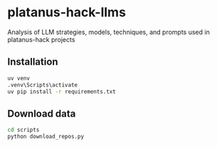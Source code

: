 # platanus-hack-llms
Analysis of LLM strategies, models, techniques, and prompts used in platanus-hack projects

## Installation

```bash
uv venv
.venv\Scripts\activate
uv pip install -r requirements.txt
```

## Download data

```bash
cd scripts
python download_repos.py
```